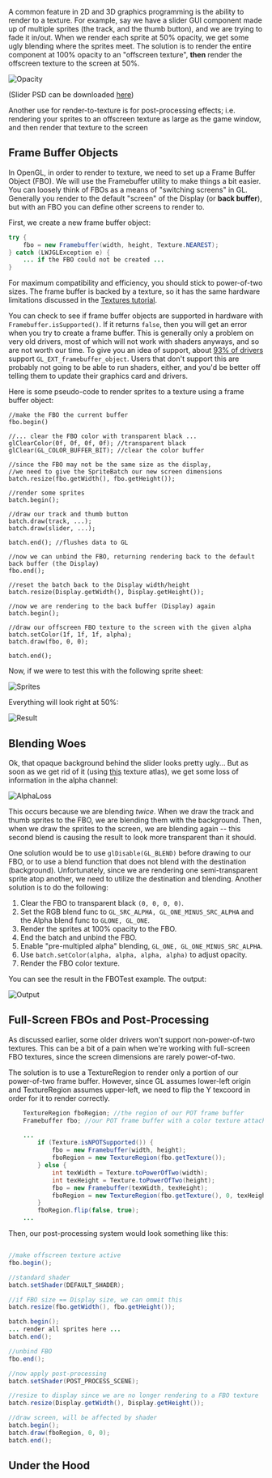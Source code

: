 A common feature in 2D and 3D graphics programming is the ability to render to a texture. For example, say we have a slider GUI component made up of multiple sprites (the track, and the thumb button), and we are trying to fade it in/out. When we render each sprite at 50% opacity, we get some ugly blending where the sprites meet. The solution is to render the entire component at 100% opacity to an "offscreen texture", **then** render the offscreen texture to the screen at 50%.

![Opacity](http://i.imgur.com/RsM5G.png)

(Slider PSD can be downloaded [here](http://files.pixelsdaily.com/download/id/2950))

Another use for render-to-texture is for post-processing effects; i.e. rendering your sprites to an offscreen texture as large as the game window, and then render that texture to the screen 

## Frame Buffer Objects

In OpenGL, in order to render to texture, we need to set up a Frame Buffer Object (FBO). We will use the Framebuffer utility to make things a bit easier. You can loosely think of FBOs as a means of "switching screens" in GL. Generally you render to the default "screen" of the Display (or **back buffer**), but with an FBO you can define other screens to render to. 

First, we create a new frame buffer object:
```java
try {
	fbo = new Framebuffer(width, height, Texture.NEAREST);
} catch (LWJGLException e) {
	... if the FBO could not be created ...
}
```

For maximum compatibility and efficiency, you should stick to power-of-two sizes. The frame buffer is backed by a texture, so it has the same hardware limitations discussed in the [Textures tutorial](Textures#wiki-HardwareLimitations).

You can check to see if frame buffer objects are supported in hardware with `Framebuffer.isSupported()`. If it returns `false`, then you will get an error when you try to create a frame buffer. This is generally only a problem on very old drivers, most of which will not work with shaders anyways, and so are not worth our time. To give you an idea of support, about [93% of drivers](http://feedback.wildfiregames.com/report/opengl/) support `GL_EXT_framebuffer_object`. Users that don't support this are probably not going to be able to run shaders, either, and you'd be better off telling them to update their graphics card and drivers.

Here is some pseudo-code to render sprites to a texture using a frame buffer object:

```
//make the FBO the current buffer
fbo.begin()

//... clear the FBO color with transparent black ...
glClearColor(0f, 0f, 0f, 0f); //transparent black
glClear(GL_COLOR_BUFFER_BIT); //clear the color buffer

//since the FBO may not be the same size as the display, 
//we need to give the SpriteBatch our new screen dimensions
batch.resize(fbo.getWidth(), fbo.getHeight());

//render some sprites 
batch.begin();

//draw our track and thumb button
batch.draw(track, ...);
batch.draw(slider, ...);

batch.end(); //flushes data to GL

//now we can unbind the FBO, returning rendering back to the default back buffer (the Display)
fbo.end();

//reset the batch back to the Display width/height
batch.resize(Display.getWidth(), Display.getHeight());

//now we are rendering to the back buffer (Display) again
batch.begin();

//draw our offscreen FBO texture to the screen with the given alpha
batch.setColor(1f, 1f, 1f, alpha);
batch.draw(fbo, 0, 0);

batch.end();
```

Now, if we were to test this with the following sprite sheet:

![Sprites](http://i.imgur.com/bkXso.png)

Everything will look right at 50%:

![Result](http://i.imgur.com/PPPWz.png)

## Blending Woes

Ok, that opaque background behind the slider looks pretty ugly... But as soon as we get rid of it (using [this]() texture atlas), we get some loss of information in the alpha channel:

![AlphaLoss](http://i.imgur.com/rava5.png)

This occurs because we are blending *twice*. When we draw the track and thumb sprites to the FBO, we are blending them with the background. Then, when we draw the sprites to the screen, we are blending again -- this second blend is causing the result to look more transparent than it should.

One solution would be to use `glDisable(GL_BLEND)` before drawing to our FBO, or to use a blend function that does not blend with the destination (background). Unfortunately, since we are rendering one semi-transparent sprite atop another, we need to utilize the destination and blending. Another solution is to do the following:

1. Clear the FBO to transparent black `(0, 0, 0, 0)`.
2. Set the RGB blend func to `GL_SRC_ALPHA, GL_ONE_MINUS_SRC_ALPHA` and the Alpha blend func to `GLONE, GL_ONE`.
3. Render the sprites at 100% opacity to the FBO.
4. End the batch and unbind the FBO.
5. Enable "pre-multipled alpha" blending, `GL_ONE, GL_ONE_MINUS_SRC_ALPHA`.
6. Use `batch.setColor(alpha, alpha, alpha, alpha)` to adjust opacity.
7. Render the FBO color texture.

You can see the result in the FBOTest example. The output:

![Output](http://i.imgur.com/KCi3u.png)

## Full-Screen FBOs and Post-Processing

As discussed earlier, some older drivers won't support non-power-of-two textures. This can be a bit of a pain when we're working with full-screen FBO textures, since the screen dimensions are rarely power-of-two.

The solution is to use a TextureRegion to render only a portion of our power-of-two frame buffer. However, since GL assumes lower-left origin and TextureRegion assumes upper-left, we need to flip the Y texcoord in order for it to render correctly. 

```java
	TextureRegion fboRegion; //the region of our POT frame buffer
	Framebuffer fbo; //our POT frame buffer with a color texture attached

	...
		if (Texture.isNPOTSupported()) {
			fbo = new Framebuffer(width, height);
			fboRegion = new TextureRegion(fbo.getTexture());
		} else {
			int texWidth = Texture.toPowerOfTwo(width);
			int texHeight = Texture.toPowerOfTwo(height);
			fbo = new Framebuffer(texWidth, texHeight);
			fboRegion = new TextureRegion(fbo.getTexture(), 0, texHeight-height, width, height);
		}
		fboRegion.flip(false, true);
	...
```

Then, our post-processing system would look something like this:

```java

//make offscreen texture active
fbo.begin(); 

//standard shader
batch.setShader(DEFAULT_SHADER);

//if FBO size == Display size, we can ommit this
batch.resize(fbo.getWidth(), fbo.getHeight());

batch.begin();
... render all sprites here ...
batch.end();

//unbind FBO
fbo.end();

//now apply post-processing
batch.setShader(POST_PROCESS_SCENE);

//resize to display since we are no longer rendering to a FBO texture
batch.resize(Display.getWidth(), Display.getHeight());

//draw screen, will be affected by shader
batch.begin();
batch.draw(fboRegion, 0, 0);
batch.end();
```

## Under the Hood


